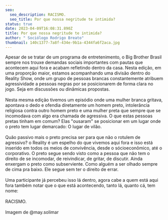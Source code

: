 ```yaml
---
seo:
  seo_description: RACISMO.
  seo_title: Por que nossa negritude te intimida?
status: true
date: 2023-04-09T16:08:31.890Z
title: Por que nossa negritude te intimida?
author: " Sociólogo Rodrigo Breato"
thumbnail: 140c1377-7a8f-434e-9b1a-4344fa6f2aca.jpg
---
```

<!--StartFragment-->

Apesar de se tratar de um programa de entretenimento, o Big Brother Brasil sempre nos trouxe demandas sociais importantes com pautas que acontecem aqui fora e acabam refletindo dentro da casa. Nesta edição, em uma proporção maior, estamos acompanhando uma divisão dentro do Reality Show, onde um grupo de pessoas brancas constantemente atribuem agressividade a pessoas negras por se posicionarem de forma clara no jogo. Seja em discussões ou dinâmicas propostas.\
\
Nesta mesma edição tivemos um episódio onde uma mulher branca gritava, apontava o dedo e ofendia diretamente um homem preto, intolerância religiosa contra outro homem preto e uma mulher preta que sempre que se incomodava com algo era chamada de agressiva. O que estas pessoas pretas tinham em comum? Elas "ousaram" se posicionar em um lugar onde o preto tem lugar demarcado: O lugar de vilão.\
\
Quão passivo mais o preto precisa ser para que não o rotulem de agressivo? o Reality é um espelho do que vivemos aqui fora e isso está inserido em todos os meios de convivência, desde o sócioeconômico, até o corporativo. O preto segue sendo visto como a pessoa que não tem o direito de se incomodar, de reivindicar, de gritar, de discutir. Ainda enxergam o preto como subserviente. Como alguém a ser olhado sempre de cima pra baixo. Ele segue sem ter o direito de errar.\
\
Uma participante já percebeu isso lá dentro, agora cabe a quem está aqui fora também notar que o que está acontecendo, tanto lá, quanto cá, tem nome:\
\
RACISMO.\
\
Imagem de @may.solimar

<!--EndFragment-->